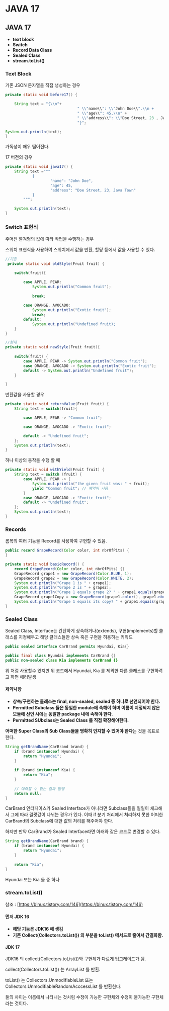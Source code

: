 # JAVA 17

## JAVA 17

* **text block**
* **Switch**
* **Record Data Class**
* **Sealed Class**
* **stream.toList()**

### Text Block

기존 JSON 문자열을 직접 생성하는 경우

```java
private static void before17() {

	String text = "{\\n"+
								" \\"name\\": \\"John Doe\\".\\n +
								" \\"age\\": 45,\\n" +
								" \\"address\\": \\"Doe Street, 23 , Java Town\\"\\n"+
								"}";

System.out.println(text);
}
```

가독성이 매우 떨어진다.

17 버전의 경우

```java
private static void java17() {
	String text ="""
			{
					"name": "John Doe",
					"age": 45,
					"address": "Doe Street, 23, Java Town"
			}
		""";

	System.out.println(text);
}
```

### Switch 표현식

주어진 열겨형의 값에 따라 작업을 수행하는 경우

스위치 표현식을 사용하여 스위치에서 값을 반환, 할당 등에서 값을 사용할 수 있다.

```java
//기존
 private static void oldStyle(Fruit fruit) {

	switch(fruit){

		case APPLE, PEAR:
			System.out.println("Common fruit");
			
			break;
		
		case ORANGE, AVOCADO:
			System.out.println("Exotic fruit");
			break;
		default:
			System.out.println("Undefined fruit);
	}
}
```

```java
//현재
private static void newStyle(Fruit fruit){
	
	switch(fruit) {
		case APPLE, PEAR -> System.out.println("Common fruit");
		case ORANGE, AVOCADO -> System.out.println("Exotic fruit");
		default -> System.out.println("Undefined fruit");
	}

}
```

반환값을 사용할 경우

```java
private static void returnValue(Fruit fruit) {
	String text = switch(fruit){

		case APPLE, PEAR -> "Common fruit";

		case ORANGE, AVOCADO -> "Exotic fruit";

		default -> "Undefined fruit";
	};
	System.out.println(text);
}
```

하나 이상의 동작을 수행 할 때

```java
private static void withYield(Fruit fruit) {
    String text = switch (fruit) {
        case APPLE, PEAR -> {
            System.out.println("the given fruit was: " + fruit);
            yield "Common fruit"; // 예약어 사용
        }
        case ORANGE, AVOCADO -> "Exotic fruit";
        default -> "Undefined fruit";
    };
    System.out.println(text);
}
```

### Records

롬복의 여러 기능을 Record를 사용하여 구현할 수 있음.

```java
public record GrapeRecord(Color color, int nbrOfPits) {
}

private static void basicRecord() {
    record GrapeRecord(Color color, int nbrOfPits) {}
    GrapeRecord grape1 = new GrapeRecord(Color.BLUE, 1);
    GrapeRecord grape2 = new GrapeRecord(Color.WHITE, 2);
    System.out.println("Grape 1 is " + grape1);
    System.out.println("Grape 2 is " + grape2);
    System.out.println("Grape 1 equals grape 2? " + grape1.equals(grape2));
    GrapeRecord grape1Copy = new GrapeRecord(grape1.color(), grape1.nbrOfPits());
    System.out.println("Grape 1 equals its copy? " + grape1.equals(grape1Copy));
}
```

### **Sealed Class**

Sealed Class, Interface는 간단하게 상속하거나(extends), 구현(implements)할 클래스를 지정해두고 해당 클래스들만 상속 혹은 구현을 허용하는 키워드

```java
public sealed interface CarBrand permits Hyundai, Kia{}

public final class Hyundai implements CarBrand {}
public non-sealed class Kia implements CarBrand {}
```

위 처럼 사용할수 있지만 위 코드에서 Hyundai, Kia 를 제외한 다른 클래스를 구현하려고 하면 에러발생

#### 제약사항

* **상속/구현하는 클래스는 final, non-sealed, sealed 중 하나로 선언되어야 한다.**
* **Permitted Subclass 들은 동일한 module에 속해야 하며 이름이 지정되지 않은 모듈에 선언 시에는 동일한 package 내에 속해야 한다.**
* **Permitted SUbclass는 Sealed Class 를 직접 확장해야한다.**

**어떠한 Super Class의 Sub Class들을 명확히 인지할 수 있어야 한다**는 것을 목표로 한다.

```java
String getBrandName(CarBrand brand) {
    if (brand instanceof Hyundai) {
    	return "Hyundai";
    }
    
    if (brand instanceof Kia) {
    	return "Kia";
    }
    
    // 예측할 수 없는 결과 발생
    return null;
}
```

CarBrand 인터페이스가 Sealed Interface가 아니라면 Subclass들을 일일이 체크해서 그에 따라 결괏값이 나뉘는 경우가 있다. 이때 if 분기 처리에서 처리하지 못한 어떠한 CarBrand의 Subclass에 대한 값의 처리를 해주어야 한다.

하지만 만약 CarBrand가 Sealed Interface라면 아래와 같은 코드로 변경할 수 있다.

```java
String getBrandName(CarBrand brand) {
    if (brand instanceof Hyundai) {
    	return "Hyundai";
    }
    
    return "Kia";
}
```

Hyundai 또는 Kia 둘 중 하나

### **stream.toList()**

참조 : [https://binux.tistory.com/146](https://binux.tistory.com/146)

#### 먼저 JDK 16

* **해당 기능은 JDK16 에 생김**
* **기존 Collect(Collectors.toList()) 의 부분을 toList() 메서드로 줄여서 간결화함.**

#### JDK 17

JDK16 의 collect(Collectors.toList())와 구현체가 다르게 업그레이드가 됨.

collect(Collectors.toList()) 는 ArrayList 를 반환.

toList() 는 Collectors.UnmodifiableList 또는 Collectors.UnmodifiableRandomAcccessList 를 반환한다.

둘의 차이는 이름에서 나타내는 것처럼 수정이 가능한 구현체와 수정이 불가능한 구현체라는 것이다.
